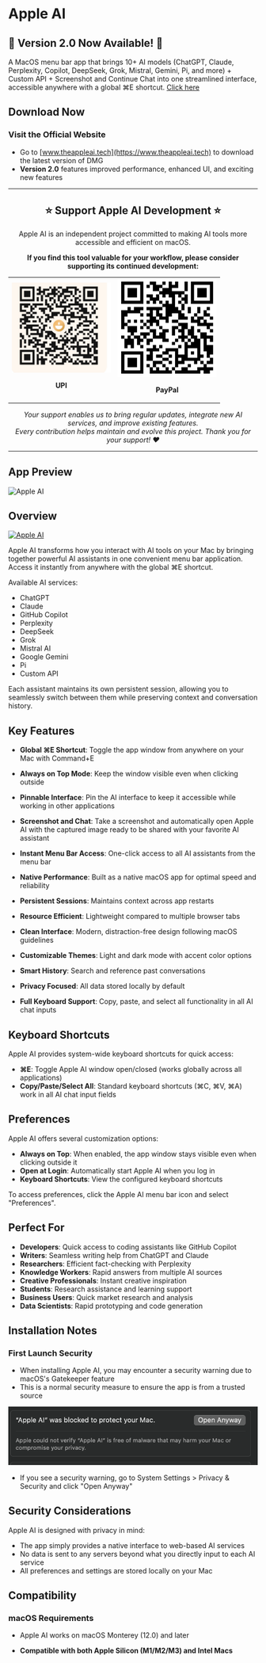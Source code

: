 # Apple AI

## 🎉 Version 2.0 Now Available! 🎉

A MacOS menu bar app that brings 10+ AI models (ChatGPT, Claude, Perplexity, Copilot, DeepSeek, Grok, Mistral, Gemini, Pi, and more) + Custom API + Screenshot and Continue Chat into one streamlined interface, accessible anywhere with a global ⌘E shortcut. [Click here](https://www.theappleai.tech/pricing)

## Download Now

### Visit the Official Website

- Go to [www.theappleai.tech](https://www.theappleai.tech) to download the latest version of DMG
- **Version 2.0** features improved performance, enhanced UI, and exciting new features

<div align="center">
  <hr>
  <h2>⭐ Support Apple AI Development ⭐</h2>
  <p>Apple AI is an independent project committed to making AI tools more accessible and efficient on macOS.</p>
  <p><strong>If you find this tool valuable for your workflow, please consider supporting its continued development:</strong></p>
  
  <table>
    <tr>
      <td align="center">
        <img src="upi.png" alt="UPI QR Code" width="200"/>
        <p><strong>UPI</strong></p>
      </td>
      <td align="center">
        <img src="paypal.png" alt="PayPal QR Code" width="200"/>
        <p><strong>PayPal</strong></p>
      </td>
    </tr>
  </table>
  
  <p><em>Your support enables us to bring regular updates, integrate new AI services, and improve existing features.<br>Every contribution helps maintain and evolve this project. Thank you for your support! ❤️</em></p>
  <hr>
</div>

## App Preview

![Apple AI](interface.png)

## Overview

[![Apple AI](https://github.com/user-attachments/assets/25f7272c-8aef-445b-963f-c6a4637d2c63)](https://github.com/user-attachments/assets/25f7272c-8aef-445b-963f-c6a4637d2c63)

Apple AI transforms how you interact with AI tools on your Mac by bringing together powerful AI assistants in one convenient menu bar application. Access it instantly from anywhere with the global ⌘E shortcut.

Available AI services:
- ChatGPT
- Claude 
- GitHub Copilot
- Perplexity
- DeepSeek
- Grok
- Mistral AI
- Google Gemini
- Pi
- Custom API

Each assistant maintains its own persistent session, allowing you to seamlessly switch between them while preserving context and conversation history.

## Key Features

- **Global ⌘E Shortcut**: Toggle the app window from anywhere on your Mac with Command+E
- **Always on Top Mode**: Keep the window visible even when clicking outside
- **Pinnable Interface**: Pin the AI interface to keep it accessible while working in other applications
- **Screenshot and Chat**: Take a screenshot and automatically open Apple AI with the captured image ready to be shared with your favorite AI assistant

- **Instant Menu Bar Access**: One-click access to all AI assistants from the menu bar
- **Native Performance**: Built as a native macOS app for optimal speed and reliability
- **Persistent Sessions**: Maintains context across app restarts
- **Resource Efficient**: Lightweight compared to multiple browser tabs
- **Clean Interface**: Modern, distraction-free design following macOS guidelines
- **Customizable Themes**: Light and dark mode with accent color options
- **Smart History**: Search and reference past conversations
- **Privacy Focused**: All data stored locally by default
- **Full Keyboard Support**: Copy, paste, and select all functionality in all AI chat inputs

## Keyboard Shortcuts

Apple AI provides system-wide keyboard shortcuts for quick access:

- **⌘E**: Toggle Apple AI window open/closed (works globally across all applications)
- **Copy/Paste/Select All**: Standard keyboard shortcuts (⌘C, ⌘V, ⌘A) work in all AI chat input fields


## Preferences

Apple AI offers several customization options:

- **Always on Top**: When enabled, the app window stays visible even when clicking outside it
- **Open at Login**: Automatically start Apple AI when you log in
- **Keyboard Shortcuts**: View the configured keyboard shortcuts

To access preferences, click the Apple AI menu bar icon and select "Preferences".

## Perfect For

- **Developers**: Quick access to coding assistants like GitHub Copilot
- **Writers**: Seamless writing help from ChatGPT and Claude
- **Researchers**: Efficient fact-checking with Perplexity
- **Knowledge Workers**: Rapid answers from multiple AI sources
- **Creative Professionals**: Instant creative inspiration
- **Students**: Research assistance and learning support
- **Business Users**: Quick market research and analysis
- **Data Scientists**: Rapid prototyping and code generation

## Installation Notes

### First Launch Security
- When installing Apple AI, you may encounter a security warning due to macOS's Gatekeeper feature
- This is a normal security measure to ensure the app is from a trusted source
   
![Security Warning](privacyissues.png)
- If you see a security warning, go to System Settings > Privacy & Security and click "Open Anyway"


## Security Considerations

Apple AI is designed with privacy in mind:
- The app simply provides a native interface to web-based AI services
- No data is sent to any servers beyond what you directly input to each AI service
- All preferences and settings are stored locally on your Mac

## Compatibility

### macOS Requirements
- Apple AI works on macOS Monterey (12.0) and later

- **Compatible with both Apple Silicon (M1/M2/M3) and Intel Macs**



